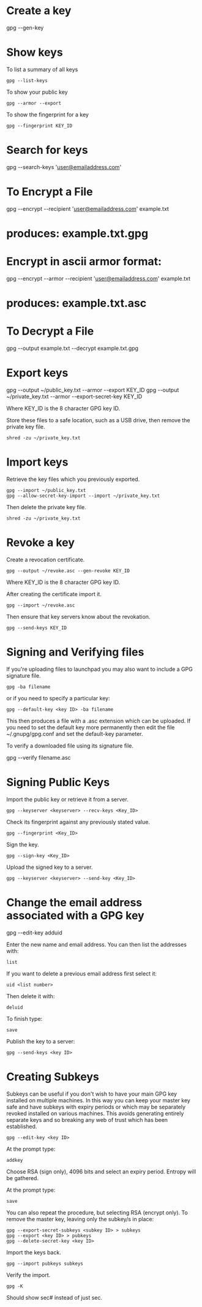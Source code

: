 # Create a key

 gpg --gen-key


# Show keys

  To list a summary of all keys

    gpg --list-keys

  To show your public key

    gpg --armor --export

  To show the fingerprint for a key

    gpg --fingerprint KEY_ID

# Search for keys

  gpg --search-keys 'user@emailaddress.com'


# To Encrypt a File

  gpg --encrypt --recipient 'user@emailaddress.com' example.txt
  # produces: example.txt.gpg

# Encrypt in ascii armor format:

  gpg --encrypt --armor --recipient 'user@emailaddress.com' example.txt
  # produces: example.txt.asc

# To Decrypt a File

  gpg --output example.txt --decrypt example.txt.gpg


# Export keys

  gpg --output ~/public_key.txt --armor --export KEY_ID
  gpg --output ~/private_key.txt --armor --export-secret-key KEY_ID

  Where KEY_ID is the 8 character GPG key ID.

  Store these files to a safe location, such as a USB drive, then
  remove the private key file.

    shred -zu ~/private_key.txt

# Import keys

  Retrieve the key files which you previously exported.

    gpg --import ~/public_key.txt
    gpg --allow-secret-key-import --import ~/private_key.txt

  Then delete the private key file.

    shred -zu ~/private_key.txt

# Revoke a key

  Create a revocation certificate.

    gpg --output ~/revoke.asc --gen-revoke KEY_ID

  Where KEY_ID is the 8 character GPG key ID.

  After creating the certificate import it.

    gpg --import ~/revoke.asc

  Then ensure that key servers know about the revokation.

    gpg --send-keys KEY_ID

# Signing and Verifying files

  If you're uploading files to launchpad you may also want to include
  a GPG signature file.

    gpg -ba filename

  or if you need to specify a particular key:

    gpg --default-key <key ID> -ba filename

  This then produces a file with a .asc extension which can be uploaded.
  If you need to set the default key more permanently then edit the
  file ~/.gnupg/gpg.conf and set the default-key parameter.

  To verify a downloaded file using its signature file.

  gpg --verify filename.asc

# Signing Public Keys

  Import the public key or retrieve it from a server.

    gpg --keyserver <keyserver> --recv-keys <Key_ID>

  Check its fingerprint against any previously stated value.

    gpg --fingerprint <Key_ID>

  Sign the key.

    gpg --sign-key <Key_ID>

  Upload the signed key to a server.

    gpg --keyserver <keyserver> --send-key <Key_ID>

# Change the email address associated with a GPG key

  gpg --edit-key <key ID>
  adduid

  Enter the new name and email address. You can then list the addresses with:

    list

  If you want to delete a previous email address first select it:

    uid <list number>

  Then delete it with:

    deluid

  To finish type:

    save

  Publish the key to a server:

    gpg --send-keys <key ID>

# Creating Subkeys

  Subkeys can be useful if you don't wish to have your main GPG key
  installed on multiple machines. In this way you can keep your
  master key safe and have subkeys with expiry periods or which may be
  separately revoked installed on various machines. This avoids
  generating entirely separate keys and so breaking any web of trust
  which has been established.

    gpg --edit-key <key ID>

  At the prompt type:

    addkey

  Choose RSA (sign only), 4096 bits and select an expiry period.
  Entropy will be gathered.

  At the prompt type:

    save

  You can also repeat the procedure, but selecting RSA (encrypt only).
  To remove the master key, leaving only the subkey/s in place:

    gpg --export-secret-subkeys <subkey ID> > subkeys
    gpg --export <key ID> > pubkeys
    gpg --delete-secret-key <key ID>

  Import the keys back.

    gpg --import pubkeys subkeys

  Verify the import.

    gpg -K

  Should show sec# instead of just sec.
